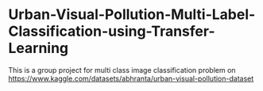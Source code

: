 # Urban-Visual-Pollution-Multi-Label-Classification-using-Transfer-Learning
This is a group project for multi class image classification problem on https://www.kaggle.com/datasets/abhranta/urban-visual-pollution-dataset
